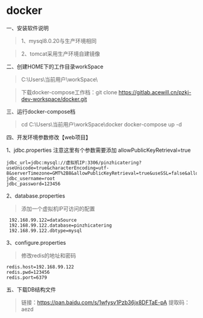 # docker
一、安装软件说明

>  1、mysql8.0.20与生产环境相同

>  2、tomcat采用生产环境自建镜像

二、创建HOME下的工作目录workSpace

>  C:\Users\当前用户\workSpace\

>  下载docker-compose工作档：git clone https://gitlab.acewill.cn/pzkj-dev-workspace/docker.git

三、运行docker-compose档
> cd C:\Users\当前用户\workSpace\docker
> docker-compose up -d     


四、开发环境参数修改【web项目】

1、jdbc.properties
注意这里有个参数需要添加 allowPublicKeyRetrieval=true  
```
jdbc_url=jdbc:mysql://虚拟机IP:3306/pinzhicatering?useUnicode=true&characterEncoding=utf-8&serverTimezone=GMT%2B8&allowPublicKeyRetrieval=true&useSSL=false&allowMultiQueries=true
jdbc_username=root
jdbc_password=123456
```



2、database.properties
> 添加一个虚拟机IP可访问的配置
```
 192.168.99.122=dataSource
 192.168.99.122.database=pinzhicatering
 192.168.99.122.dbtype=mysql
```



3、configure.properties
> 修改redis的地址和密码
```
redis.host=192.168.99.122
redis.pwd=123456
redis.port=6379
```


五、下载DB结构文件
> 链接：https://pan.baidu.com/s/1wfysv1Pzb36jx8DFTaE-pA
> 提取码：aezd


